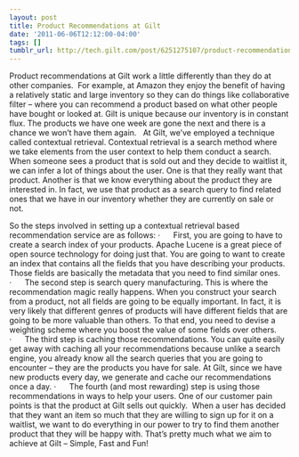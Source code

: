 ```yaml
---
layout: post
title: Product Recommendations at Gilt
date: '2011-06-06T12:12:00-04:00'
tags: []
tumblr_url: http://tech.gilt.com/post/6251275107/product-recommendations-at-gilt
---
```

Product recommendations at Gilt work a little differently than they do at other companies.  For example, at Amazon they enjoy the benefit of having a relatively static and large inventory so they can do things like collaborative filter – where you can recommend a product based on what other people have bought or looked at. Gilt is unique because our inventory is in constant flux. The products we have one week are gone the next and there is a chance we won’t have them again.
 
At Gilt, we’ve employed a technique called contextual retrieval. Contextual retrieval is a search method where we take elements from the user context to help them conduct a search. When someone sees a product that is sold out and they decide to waitlist it, we can infer a lot of things about the user. One is that they really want that product. Another is that we know everything about the product they are interested in. In fact, we use that product as a search query to find related ones that we have in our inventory whether they are currently on sale or not.

So the steps involved in setting up a contextual retrieval based recommendation service are as follows:
·      First, you are going to have to create a search index of your products.  Apache Lucene is a great piece of open source technology for doing just that. You are going to want to create an index that contains all the fields that you have describing your products. Those fields are basically the metadata that you need to find similar ones.
·      The second step is search query manufacturing. This is where the recommendation magic really happens. When you construct your search from a product, not all fields are going to be equally important. In fact, it is very likely that different genres of products will have different fields that are going to be more valuable than others. To that end, you need to devise a weighting scheme where you boost the value of some fields over others.
·      The third step is caching those recommendations.  You can quite easily get away with caching all your recommendations because unlike a search engine, you already know all the search queries that you are going to encounter – they are the products you have for sale. At Gilt, since we have new products every day, we generate and cache our recommendations once a day.
·      The fourth (and most rewarding) step is using those recommendations in ways to help your users.  One of our customer pain points is that the product at Gilt sells out quickly.  When a user has decided that they want an item so much that they are willing to sign up for it on a waitlist, we want to do everything in our power to try to find them another product that they will be happy with.
That’s pretty much what we aim to achieve at Gilt – Simple, Fast and Fun!

